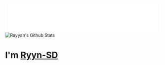 ![Hi There! 👋 I am Rayyan!](https://raw.githubusercontent.com/MrSun10/MrSun10/master/hi.svg)
![Rayyan's Github Stats](https://github-readme-stats.vercel.app/api?username=MrSun10&show_icons=true)
<br>
# I'm <a href="https://github.com/ryyn-sd">Ryyn-SD</a>
